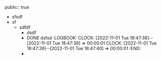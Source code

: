 public:: true

- sfsdf
- sf
	- sdfdf
		- dsdf
		- DONE dsfsd
		  :LOGBOOK:
		  CLOCK: [2022-11-01 Tue 18:47:38]--[2022-11-01 Tue 18:47:39] =>  00:00:01
		  CLOCK: [2022-11-01 Tue 18:47:39]--[2022-11-01 Tue 18:47:40] =>  00:00:01
		  :END:
		-